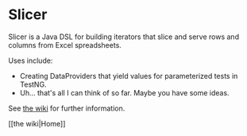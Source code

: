 # Slicer
Slicer is a Java DSL for building iterators that slice and serve rows and columns from Excel spreadsheets.

Uses include:

* Creating DataProviders that yield values for parameterized tests in TestNG.
* Uh... that's all I can think of so far. Maybe you have some ideas.

See [the wiki](https://github.com/dhemery/slicer/wiki) for further information.

[[the wiki|Home]]